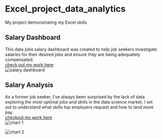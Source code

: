 # Excel_project_data_analytics
My project demonstrating my Excel skills  
## Salary Dashboard  
This data jobs salary dashboard was created to help job seekers investigate salaries for their desired jobs and ensure they are being adequately
compensated.  
[check out my work here](dashboard)  
![salary dashboard](https://github.com/user-attachments/assets/d8933501-bcd3-4c5b-b90c-984fb4cc50ee)  
## Salary Analysis  
As a former job seeker, I've always been surprised by the lack of data exploring the most optimal jobs and skills in the data science market. I set
out to understand what skills top employers request and how to land more pay.  
[checkout my work here]()  
![chart 1](https://github.com/user-attachments/assets/e788b3f7-febf-4ffe-874d-d1dbf4d49510)   

![chart 2](https://github.com/user-attachments/assets/0b010724-db18-401e-8011-088419548abc)

